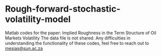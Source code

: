 # Rough-forward-stochastic-volatility-model
Matlab codes for the paper: Implied Roughness in the Term Structure of Oil Markets Volatility
The data file is not shared.
Any difficulties in understanding the functionality of these codes, feel free to reach out to mesias@sun.ac.za
